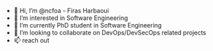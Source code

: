 - 👋 Hi, I’m @ncfoa - Firas Harbaoui
- 👀 I’m interested in Software Engineering 
- 🌱 I’m currently PhD student in Software Engineering
- 💞️ I’m looking to collaborate on DevOps/DevSecOps related projects
- 📫 reach out  

<!---
ncfoa/ncfoa is a ✨ special ✨ repository because its `README.md` (this file) appears on your GitHub profile.
You can click the Preview link to take a look at your changes.
--->
